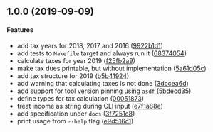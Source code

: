<a name="1.0.0"></a>
## 1.0.0 (2019-09-09)


#### Features

*   add tax years for 2018, 2017 and 2016 ([9922b1d1](9922b1d1))
*   add tests to `Makefile` target and always run it ([68374054](68374054))
*   calculate taxes for year 2019 ([f25fb2a9](f25fb2a9))
*   make tax dues printable, but without implementation ([5a61d05c](5a61d05c))
*   add tax structure for 2019 ([b5b41924](b5b41924))
*   add warning that calculating taxes is not done ([3dccea6d](3dccea6d))
*   add support for tool version pinning using `asdf` ([5bdecd35](5bdecd35))
*   define types for tax calculation ([00051873](00051873))
*   treat income as string during CLI input ([e7f1a88e](e7f1a88e))
*   add specification under `docs` ([3f7251c8](3f7251c8))
*   print usage from `--help` flag ([e9d516c1](e9d516c1))




